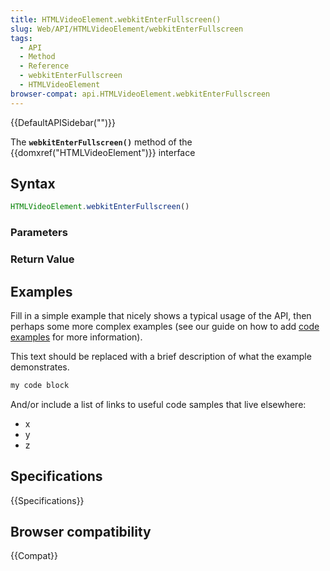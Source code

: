 ```yaml
---
title: HTMLVideoElement.webkitEnterFullscreen()
slug: Web/API/HTMLVideoElement/webkitEnterFullscreen
tags:
  - API
  - Method
  - Reference
  - webkitEnterFullscreen
  - HTMLVideoElement
browser-compat: api.HTMLVideoElement.webkitEnterFullscreen
---
```

{{DefaultAPISidebar("")}}

The **`webkitEnterFullscreen()`** method of the {{domxref("HTMLVideoElement")}} interface 

## Syntax

```js
HTMLVideoElement.webkitEnterFullscreen()
```

### Parameters



### Return Value



## Examples

Fill in a simple example that nicely shows a typical usage of the API, then perhaps some more complex examples (see our guide on how to add [code examples](/en-US/docs/MDN/Contribute/Structures/Code_examples) for more information).

This text should be replaced with a brief description of what the example demonstrates.

```js
my code block
```

And/or include a list of links to useful code samples that live elsewhere:

*   x
*   y
*   z

## Specifications

{{Specifications}}

## Browser compatibility

{{Compat}}

